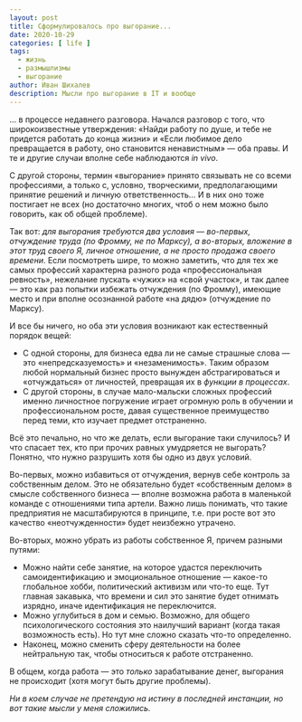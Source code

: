 ```yaml
---
layout: post
title: Сформулировалось про выгорание...
date: 2020-10-29
categories: [ life ]
tags:
  - жизнь
  - размышлизмы
  - выгорание
author: Иван Шихалев
description: Мысли про выгорание в IT и вообще
---
```

... в процессе недавнего разговора. Начался разговор с того, что широкоизвестные утверждения: «Найди работу по душе,
и тебе не придется работать до конца жизни» и «Если любимое дело превращается в работу, оно становится ненавистным» —
оба правы. И те и другие случаи вполне себе наблюдаются *in vivo*.

С другой стороны, термин «выгорание» принято связывать не со всеми профессиями, а только с, условно, творческими,
предполагающими принятие решений и личную ответственность... И в них оно тоже постигает не всех (но достаточно многих,
чтоб о нем можно было говорить, как об общей проблеме).

Так вот: *для выгорания требуются два условия — во-первых, отчуждение труда (по Фромму, не по Марксу), а во-вторых,
вложение в этот труд своего Я, личное отношение, а не просто продажа своего времени*. Если посмотреть шире, то можно
заметить, что для тех же самых профессий характерна разного рода «профессиональная ревность», нежелание пускать «чужих»
на «свой участок», и так далее — это как раз попытки избежать отчуждения (по Фромму), имеющие место и при вполне
осознанной работе «на дядю» (отчуждение по Марксу).

И все бы ничего, но оба эти условия возникают как естественный порядок вещей:

* С одной стороны, для бизнеса едва ли не самые страшные слова — это «непредсказуемость» и «незаменимость».
  Таким образом любой нормальный бизнес просто вынужден абстрагироваться и «отчуждаться» от личностей, превращая
  их в *функции в процессах*.
* С другой стороны, в случае мало-мальски сложных профессий именно личностное погружение играет огромную роль
  в обучении и профессиональном росте, давая существенное преимущество перед теми, кто изучает предмет отстраненно.

Всё это печально, но что же делать, если выгорание таки случилось? И что спасает тех, кто при прочих равных умудряется
не выгорать? Понятно, что нужно разрушить хотя бы одно из двух условий.

Во-первых, можно избавиться от отчуждения, вернув себе контроль за собственным делом. Это не обязательно будет «собственным
делом» в смысле собственного бизнеса — вполне возможна работа в маленькой команде с отношениями типа артели. Важно лишь
понимать, что такие предприятия не масштабируются в принципе, т.е. при росте вот это качество «неотчужденности» будет
неизбежно утрачено.

Во-вторых, можно убрать из работы собственное Я, причем разными путями:

* Можно найти себе занятие, на которое удастся переключить самоидентификацию и эмоциональное отношение — какое-то глобальное
  хобби, политический активизм или что-то еще. Тут главная закавыка, что времени и сил это занятие будет отнимать изрядно,
  иначе идентификация не переключится.
* Можно углубиться в дом и семью. Возможно, для общего психологического состояния это наилучший вариант (когда такая возможность
  есть). Но тут мне сложно сказать что-то определенно.
* Наконец, можно сменить сферу деятельности на более нейтральную так, чтобы относиться к работе отстраненно.

В общем, когда работа — это *только* зарабатывание денег, выгорания не происходит (хотя могут быть другие проблемы).

*Ни в коем случае не претендую на истину в последней инстанции, но вот такие мысли у меня сложились.*
